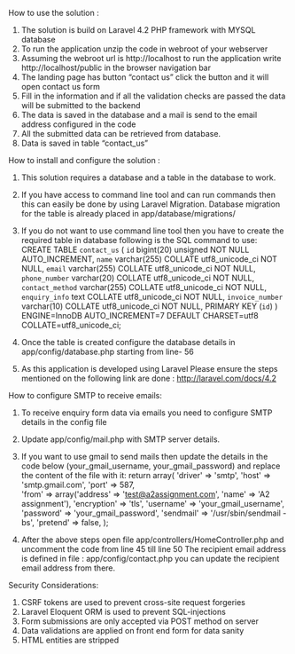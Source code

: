 How to use the solution :
1. The solution is build on Laravel 4.2 PHP framework with MYSQL database
2. To run the application unzip the code in webroot of your webserver
3. Assuming the webroot url is http://localhost to run the application write http://localhost/public in the browser navigation bar
4. The landing page has button “contact us” click the button and it will open contact us form
5. Fill in the information and if all the validation checks are passed the data will be submitted to the backend
6. The data is saved in the database and a mail is send to the email address configured in the code
7. All the submitted data can be retrieved from database.
8. Data is saved in table “contact_us”

How to install and configure the solution :
1. This solution requires a database and a table in the database to work.
2. If you have access to command line tool and can run commands then this can easily be done by using Laravel Migration. Database migration for the table is already placed in app/database/migrations/ 
3. If you do not want to use command line tool then you have to create the required table in database following is the SQL command to use: 
CREATE TABLE `contact_us` (
  `id` bigint(20) unsigned NOT NULL AUTO_INCREMENT,
  `name` varchar(255) COLLATE utf8_unicode_ci NOT NULL,
  `email` varchar(255) COLLATE utf8_unicode_ci NOT NULL,
  `phone_number` varchar(20) COLLATE utf8_unicode_ci NOT NULL,
  `contact_method` varchar(255) COLLATE utf8_unicode_ci NOT NULL,
  `enquiry_info` text COLLATE utf8_unicode_ci NOT NULL,
  `invoice_number` varchar(10) COLLATE utf8_unicode_ci NOT NULL,
  PRIMARY KEY (`id`)
) ENGINE=InnoDB AUTO_INCREMENT=7 DEFAULT CHARSET=utf8 COLLATE=utf8_unicode_ci;

4. Once the table is created configure the database details in app/config/database.php starting from line- 56
5. As this application is developed using Laravel Please ensure the steps mentioned on the following link are done : http://laravel.com/docs/4.2

How to configure SMTP to receive emails:
1. To receive enquiry form data via emails you need to configure SMTP details in the config file
2. Update app/config/mail.php with SMTP server details. 
3. If you want to use gmail to send mails then update the details in the code below (your_gmail_username, your_gmail_password) and replace the content of the file with it:
	return array(
    	'driver' => 'smtp',
	 'host' => 'smtp.gmail.com', 
	'port' => 587,  
	'from' => array('address' => 'test@a2assignment.com', 'name' => 'A2 assignment'), 
    	'encryption' => 'tls', 
	'username' => 'your_gmail_username', 
	'password' => 'your_gmail_password', 
	'sendmail' => '/usr/sbin/sendmail -bs', 
	'pretend' => false, 
);

4. After the above steps open file app/controllers/HomeController.php and uncomment the code from line 45 till line 50
The recipient email address is defined in file : app/config/contact.php you can update the recipient email address from there.

Security Considerations:
1. CSRF tokens are used to prevent cross-site request forgeries
2. Laravel Eloquent ORM is used to prevent SQL-injections
3. Form submissions are only accepted via POST method on server
4. Data validations are applied on front end form for data sanity
5. HTML entities are stripped


